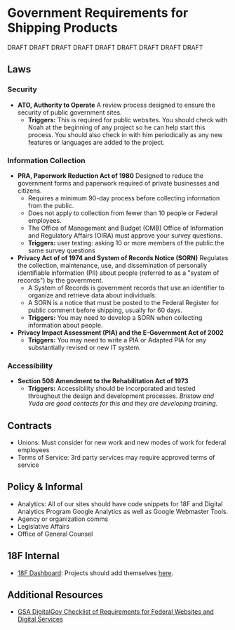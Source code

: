 # Government Requirements for Shipping Products

DRAFT DRAFT DRAFT DRAFT DRAFT DRAFT DRAFT DRAFT DRAFT

## Laws

### Security

* **ATO, Authority to Operate** A review process designed to ensure the security of public government sites.
  * **Triggers:** This is required for public websites. You should check with Noah at the beginning of any project so he can help start this process. You should also check in with him periodically as any new features or languages are added to the project.

### Information Collection

* **PRA, Paperwork Reduction Act of 1980** Designed to reduce the government forms and paperwork required of private businesses and citizens.
  * Requires a minimum 90-day process before collecting information from the public.
  * Does not apply to collection from fewer than 10 people or Federal employees.
  * The Office of Management and Budget (OMB) Office of Information and Regulatory Affairs (OIRA) must approve your survey questions.
  * **Triggers:** user testing: asking 10 or more members of the public the same survey questions
* **Privacy Act of of 1974 and System of Records Notice (SORN)** Regulates the collection, maintenance, use, and dissemination of personally identifiable information (PII) about people (referred to as a "system of records") by the government.
  * A System of Records is government records that use an identifier to organize and retrieve data about individuals.
  * A SORN is a notice that must be posted to the Federal Register for public comment before shipping, usually for 60 days.
  * **Triggers:** You may need to develop a SORN when collecting information about people.
* **Privacy Impact Assessment (PIA) and the E-Government Act of 2002**
  * **Triggers:** You may need to write a PIA or Adapted PIA for any substantially revised or new IT system.

### Accessibility

* **Section 508 Amendment to the Rehabilitation Act of 1973**
  * **Triggers:** Accessibility should be incorporated and tested throughout the design and development processes. _Bristow and Yuda are good contacts for this and they are developing training._

## Contracts

* Unions: Must consider for new work and new modes of work for federal employees
* Terms of Service: 3rd party services may require approved terms of service

## Policy & Informal

* Analytics: All of our sites should have code snippets for 18F and Digital Analytics Program Google Analytics as well as Google Webmaster Tools.
* Agency or organization comms
* Legislative Affairs
* Office of General Counsel

## 18F Internal

* [18F Dashboard](https://18f.gsa.gov/dashboard): Projects should add themselves [here](https://github.com/18F/dashboard/blob/gh-pages/_data/projects.yml).

## Additional Resources

* [GSA DigitalGov Checklist of Requirements for Federal Websites and Digital Services](http://www.digitalgov.gov/resources/checklist-of-requirements-for-federal-digital-services/)
